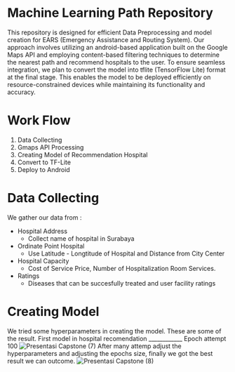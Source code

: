 # Machine Learning Path Repository 
This repository is designed for efficient Data Preprocessing and model creation for EARS (Emergency Assistance and Routing System). Our approach involves utilizing an android-based application built on the Google Maps API and employing content-based filtering techniques to determine the nearest path and recommend hospitals to the user. To ensure seamless integration, we plan to convert the model into tflite (TensorFlow Lite) format at the final stage. This enables the model to be deployed efficiently on resource-constrained devices while maintaining its functionality and accuracy.
# Work Flow 
1. Data Collecting 
2. Gmaps API Processing
3. Creating Model of Recommendation Hospital 
4. Convert to TF-Lite
5. Deploy to Android 
# Data Collecting 
We gather our data from :
- Hospital Address
   - Collect name of hospital in Surabaya 
- Ordinate Point Hospital
   - Use Latitude - Longtitude of Hospital and Distance from City Center
- Hospital Capacity
   - Cost of Service Price, Number of Hospitalization Room Services.
- Ratings 
   - Diseases that can be succesfully treated and user facility ratings 
# Creating Model 
We tried some hyperparameters in creating the model. These are some of the result.
First model in hospital recomendation ____________ Epoch attempt 100
![Presentasi Capstone (7)](https://github.com/abelyoshuara/ears-project/assets/128933031/4213d095-ea2c-488e-9de2-19a1ae25fd67)
After many attemp adjust the hyperparameters and adjusting the epochs size, finally we got the best result we can outcome.
![Presentasi Capstone (8)](https://github.com/abelyoshuara/ears-project/assets/128933031/30c3500e-253e-41bf-b948-c48a20ae874d)


